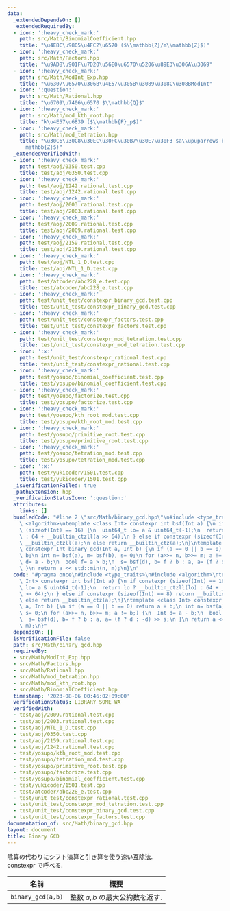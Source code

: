 ```yaml
---
data:
  _extendedDependsOn: []
  _extendedRequiredBy:
  - icon: ':heavy_check_mark:'
    path: src/Math/BinomialCoefficient.hpp
    title: "\u4E8C\u9805\u4FC2\u6570 ($\\mathbb{Z}/m\\mathbb{Z}$)"
  - icon: ':heavy_check_mark:'
    path: src/Math/Factors.hpp
    title: "\u9AD8\u901F\u7D20\u56E0\u6570\u5206\u89E3\u306A\u3069"
  - icon: ':heavy_check_mark:'
    path: src/Math/ModInt_Exp.hpp
    title: "\u6307\u6570\u306B\u4E57\u305B\u3089\u308C\u308BModInt"
  - icon: ':question:'
    path: src/Math/Rational.hpp
    title: "\u6709\u7406\u6570 $\\mathbb{Q}$"
  - icon: ':heavy_check_mark:'
    path: src/Math/mod_kth_root.hpp
    title: "k\u4E57\u6839 ($\\mathbb{F}_p$)"
  - icon: ':heavy_check_mark:'
    path: src/Math/mod_tetration.hpp
    title: "\u30C6\u30C8\u30EC\u30FC\u30B7\u30E7\u30F3 $a\\upuparrows b$ ($\\mathbb{Z}/m\\\
      mathbb{Z}$)"
  _extendedVerifiedWith:
  - icon: ':heavy_check_mark:'
    path: test/aoj/0350.test.cpp
    title: test/aoj/0350.test.cpp
  - icon: ':heavy_check_mark:'
    path: test/aoj/1242.rational.test.cpp
    title: test/aoj/1242.rational.test.cpp
  - icon: ':heavy_check_mark:'
    path: test/aoj/2003.rational.test.cpp
    title: test/aoj/2003.rational.test.cpp
  - icon: ':heavy_check_mark:'
    path: test/aoj/2009.rational.test.cpp
    title: test/aoj/2009.rational.test.cpp
  - icon: ':heavy_check_mark:'
    path: test/aoj/2159.rational.test.cpp
    title: test/aoj/2159.rational.test.cpp
  - icon: ':heavy_check_mark:'
    path: test/aoj/NTL_1_D.test.cpp
    title: test/aoj/NTL_1_D.test.cpp
  - icon: ':heavy_check_mark:'
    path: test/atcoder/abc228_e.test.cpp
    title: test/atcoder/abc228_e.test.cpp
  - icon: ':heavy_check_mark:'
    path: test/unit_test/constexpr_binary_gcd.test.cpp
    title: test/unit_test/constexpr_binary_gcd.test.cpp
  - icon: ':heavy_check_mark:'
    path: test/unit_test/constexpr_factors.test.cpp
    title: test/unit_test/constexpr_factors.test.cpp
  - icon: ':heavy_check_mark:'
    path: test/unit_test/constexpr_mod_tetration.test.cpp
    title: test/unit_test/constexpr_mod_tetration.test.cpp
  - icon: ':x:'
    path: test/unit_test/constexpr_rational.test.cpp
    title: test/unit_test/constexpr_rational.test.cpp
  - icon: ':heavy_check_mark:'
    path: test/yosupo/binomial_coefficient.test.cpp
    title: test/yosupo/binomial_coefficient.test.cpp
  - icon: ':heavy_check_mark:'
    path: test/yosupo/factorize.test.cpp
    title: test/yosupo/factorize.test.cpp
  - icon: ':heavy_check_mark:'
    path: test/yosupo/kth_root_mod.test.cpp
    title: test/yosupo/kth_root_mod.test.cpp
  - icon: ':heavy_check_mark:'
    path: test/yosupo/primitive_root.test.cpp
    title: test/yosupo/primitive_root.test.cpp
  - icon: ':heavy_check_mark:'
    path: test/yosupo/tetration_mod.test.cpp
    title: test/yosupo/tetration_mod.test.cpp
  - icon: ':x:'
    path: test/yukicoder/1501.test.cpp
    title: test/yukicoder/1501.test.cpp
  _isVerificationFailed: true
  _pathExtension: hpp
  _verificationStatusIcon: ':question:'
  attributes:
    links: []
  bundledCode: "#line 2 \"src/Math/binary_gcd.hpp\"\n#include <type_traits>\n#include\
    \ <algorithm>\ntemplate <class Int> constexpr int bsf(Int a) {\n if constexpr\
    \ (sizeof(Int) == 16) {\n  uint64_t lo= a & uint64_t(-1);\n  return lo ? __builtin_ctzll(lo)\
    \ : 64 + __builtin_ctzll(a >> 64);\n } else if constexpr (sizeof(Int) == 8) return\
    \ __builtin_ctzll(a);\n else return __builtin_ctz(a);\n}\ntemplate <class Int>\
    \ constexpr Int binary_gcd(Int a, Int b) {\n if (a == 0 || b == 0) return a +\
    \ b;\n int n= bsf(a), m= bsf(b), s= 0;\n for (a>>= n, b>>= m; a != b;) {\n  Int\
    \ d= a - b;\n  bool f= a > b;\n  s= bsf(d), b= f ? b : a, a= (f ? d : -d) >> s;\n\
    \ }\n return a << std::min(n, m);\n}\n"
  code: "#pragma once\n#include <type_traits>\n#include <algorithm>\ntemplate <class\
    \ Int> constexpr int bsf(Int a) {\n if constexpr (sizeof(Int) == 16) {\n  uint64_t\
    \ lo= a & uint64_t(-1);\n  return lo ? __builtin_ctzll(lo) : 64 + __builtin_ctzll(a\
    \ >> 64);\n } else if constexpr (sizeof(Int) == 8) return __builtin_ctzll(a);\n\
    \ else return __builtin_ctz(a);\n}\ntemplate <class Int> constexpr Int binary_gcd(Int\
    \ a, Int b) {\n if (a == 0 || b == 0) return a + b;\n int n= bsf(a), m= bsf(b),\
    \ s= 0;\n for (a>>= n, b>>= m; a != b;) {\n  Int d= a - b;\n  bool f= a > b;\n\
    \  s= bsf(d), b= f ? b : a, a= (f ? d : -d) >> s;\n }\n return a << std::min(n,\
    \ m);\n}"
  dependsOn: []
  isVerificationFile: false
  path: src/Math/binary_gcd.hpp
  requiredBy:
  - src/Math/ModInt_Exp.hpp
  - src/Math/Factors.hpp
  - src/Math/Rational.hpp
  - src/Math/mod_tetration.hpp
  - src/Math/mod_kth_root.hpp
  - src/Math/BinomialCoefficient.hpp
  timestamp: '2023-08-06 00:46:02+09:00'
  verificationStatus: LIBRARY_SOME_WA
  verifiedWith:
  - test/aoj/2009.rational.test.cpp
  - test/aoj/2003.rational.test.cpp
  - test/aoj/NTL_1_D.test.cpp
  - test/aoj/0350.test.cpp
  - test/aoj/2159.rational.test.cpp
  - test/aoj/1242.rational.test.cpp
  - test/yosupo/kth_root_mod.test.cpp
  - test/yosupo/tetration_mod.test.cpp
  - test/yosupo/primitive_root.test.cpp
  - test/yosupo/factorize.test.cpp
  - test/yosupo/binomial_coefficient.test.cpp
  - test/yukicoder/1501.test.cpp
  - test/atcoder/abc228_e.test.cpp
  - test/unit_test/constexpr_rational.test.cpp
  - test/unit_test/constexpr_mod_tetration.test.cpp
  - test/unit_test/constexpr_binary_gcd.test.cpp
  - test/unit_test/constexpr_factors.test.cpp
documentation_of: src/Math/binary_gcd.hpp
layout: document
title: Binary GCD
---
```


除算の代わりにシフト演算と引き算を使う速い互除法. \
constexpr で呼べる.

|名前|概要|
|---|---|
|`binary_gcd(a,b)`| 整数 $a,b$ の最大公約数を返す. |